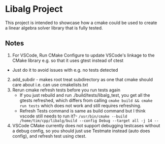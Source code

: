 # Libalg Project

This project is intended to showcase how a cmake could be used to create a linear algebra solver library that is fully tested.

## Notes

1. For VSCode, Run CMake Configure to update VSCode's linkage to the CMake library e.g. so that it uses gtest instead of ctest
* Just do it to avoid issues with e.g. no tests detected
2. add_subdir - makes root treat subdirectory as one that cmake should care about i.e. can use cmakelists.txt
3. Rerun cmake refresh tests before you run tests again
    * If you just rebuild and run ./build/tests/libalg_test, you get all the gtests refreshed,
    which differs from calling `cmake build && cmake run tests` which does not work and still requires refreshing.
    * Refresh Tests command is same as build command but I think vscode still needs to run it?- `/usr/bin/cmake --build /home/tim/cpp/libalg/build --config Debug --target all -j 14 --`
4. VSCode CMake currently does not support debugging testcases without a debug config, so you should just use Testmate instead (auto does config), and refresh test using ctest.